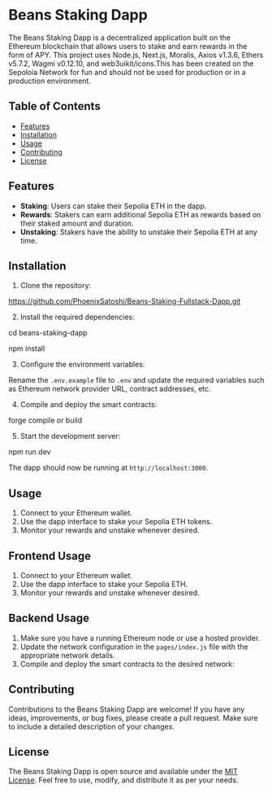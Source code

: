 # Beans Staking Dapp

The Beans Staking Dapp is a decentralized application built on the Ethereum blockchain that allows users to stake and earn rewards in the form of APY.  This project uses Node.js, Next.js, Moralis, Axios v1.3.6, Ethers v5.7.2, Wagmi v0.12.10, and web3uikit/icons.This has been created on the Sepoloia Network for fun and should not be used for production or in a production environment.

## Table of Contents

- [Features](#features)
- [Installation](#installation)
- [Usage](#usage)
- [Contributing](#contributing)
- [License](#license)

## Features

- **Staking**: Users can stake their Sepolia ETH in the dapp.
- **Rewards**: Stakers can earn additional Sepolia ETH as rewards based on their staked amount and duration.
- **Unstaking**: Stakers have the ability to unstake their Sepolia ETH at any time.

## Installation

1. Clone the repository:

<https://github.com/PhoenixSatoshi/Beans-Staking-Fullstack-Dapp.git>

2. Install the required dependencies:

cd beans-staking-dapp

npm install

3. Configure the environment variables:

Rename the `.env.example` file to `.env` and update the required variables such as Ethereum network provider URL, contract addresses, etc.

4. Compile and deploy the smart contracts:

forge compile or build

5. Start the development server:

npm run dev

The dapp should now be running at `http://localhost:3000`.

## Usage

1. Connect to your Ethereum wallet.
2. Use the dapp interface to stake your Sepolia ETH tokens.
3. Monitor your rewards and unstake whenever desired.

## Frontend Usage

1. Connect to your Ethereum wallet.
2. Use the dapp interface to stake your Sepolia ETH.
3. Monitor your rewards and unstake whenever desired.

## Backend Usage

1. Make sure you have a running Ethereum node or use a hosted provider.
2. Update the network configuration in the `pages/index.js` file with the appropriate network details.
3. Compile and deploy the smart contracts to the desired network:

## Contributing

Contributions to the Beans Staking Dapp are welcome! If you have any ideas, improvements, or bug fixes, please create a pull request. Make sure to include a detailed description of your changes.

## License

The Beans Staking Dapp is open source and available under the [MIT License](LICENSE). Feel free to use, modify, and distribute it as per your needs.

